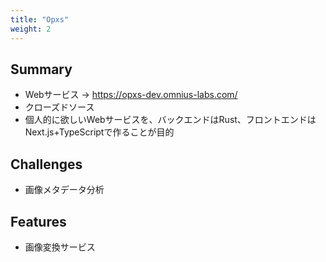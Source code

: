 ```yaml
---
title: "Opxs"
weight: 2
---
```


## Summary

- Webサービス -> https://opxs-dev.omnius-labs.com/
- クローズドソース
- 個人的に欲しいWebサービスを、バックエンドはRust、フロントエンドはNext.js+TypeScriptで作ることが目的

## Challenges

- 画像メタデータ分析

## Features

- 画像変換サービス
